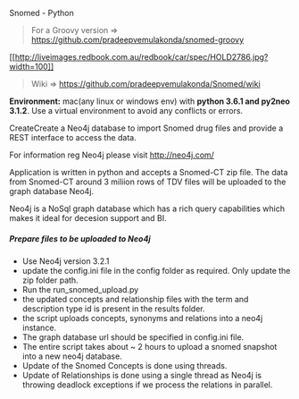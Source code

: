 Snomed - Python 
> For a Groovy version => https://github.com/pradeepvemulakonda/snomed-groovy

[[http://liveimages.redbook.com.au/redbook/car/spec/HOLD2786.jpg?width=100]]

> Wiki => 
> https://github.com/pradeepvemulakonda/Snomed/wiki

<strong>Environment:</strong> mac(any linux or windows env) with <strong>python 3.6.1 and py2neo 3.1.2</strong>. Use a virtual environment to avoid any conflicts or errors.

CreateCreate a Neo4j database to import Snomed drug files and provide a REST interface to access the data.

For information reg Neo4j please visit http://neo4j.com/

Application is written in python and accepts a Snomed-CT zip file. The data from Snomed-CT around 3 miliion rows of TDV files will be uploaded to the graph database Neo4j.

Neo4j is a NoSql graph database which has a rich query capabilities which makes it ideal for decesion support and BI.

<h5>Prepare files to be uploaded to Neo4j</h5>

- Use Neo4j version 3.2.1
- update the config.ini file in the config folder as required. Only update the zip folder path.
- Run the run_snomed_upload.py
- the updated concepts and relationship files with the term and description type id is present in the results folder.
- the script uploads concepts, synonyms and relations into a neo4j instance.
- The graph database url should be specified in config.ini file.
- The entire script takes about ~ 2 hours to upload a snomed snapshot into a new neo4j database.
- Update of the Snomed Concepts is done using threads.
- Update of Relationships is done using a single thread as Neo4j is throwing deadlock exceptions if we process the relations in parallel.

